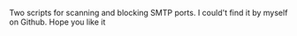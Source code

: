 Two scripts for scanning and blocking SMTP ports.
I could't find it by myself on Github.
Hope you like it
